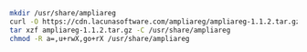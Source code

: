 ﻿```sh
mkdir /usr/share/ampliareg
curl -O https://cdn.lacunasoftware.com/ampliareg/ampliareg-1.1.2.tar.gz
tar xzf ampliareg-1.1.2.tar.gz -C /usr/share/ampliareg
chmod -R a=,u+rwX,go+rX /usr/share/ampliareg
```
